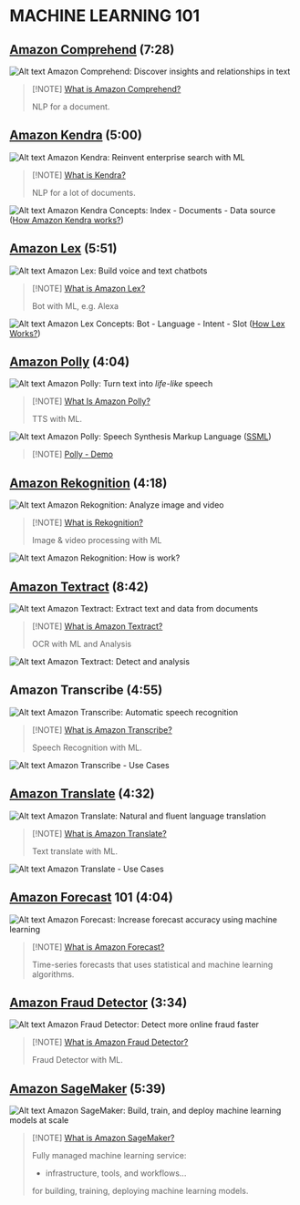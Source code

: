 # MACHINE LEARNING 101

## [Amazon Comprehend](https://aws.amazon.com/comprehend/) (7:28)

![Alt text](<images/Screenshot from 2023-10-16 12-31-42.png>)
Amazon Comprehend: Discover insights and relationships in text

> [!NOTE] [What is Amazon Comprehend?](https://docs.aws.amazon.com/comprehend/latest/dg/what-is.html)
>
> NLP for a document.

## [Amazon Kendra](https://aws.amazon.com/kendra/) (5:00)

![Alt text](<images/Screenshot from 2023-10-16 13-52-55.png>)
Amazon Kendra: Reinvent enterprise search with ML

> [!NOTE] [What is Kendra?](https://docs.aws.amazon.com/kendra/latest/dg/what-is-kendra.html)
>
> NLP for a lot of documents.

![Alt text](<images/Screenshot from 2023-10-16 13-54-16.png>)
Amazon Kendra Concepts: Index - Documents - Data source ([How Amazon Kendra works?](https://docs.aws.amazon.com/kendra/latest/dg/how-it-works.html))

## [Amazon Lex](https://aws.amazon.com/lex/) (5:51)

![Alt text](<images/Screenshot from 2023-10-16 14-05-34.png>)
Amazon Lex: Build voice and text chatbots

> [!NOTE] [What is Amazon Lex?](https://docs.aws.amazon.com/lexv2/latest/dg/what-is.html)
>
> Bot with ML, e.g. Alexa

![Alt text](<images/Screenshot from 2023-10-16 14-07-04.png>)
Amazon Lex Concepts: Bot - Language - Intent - Slot ([How Lex Works?](https://docs.aws.amazon.com/lexv2/latest/dg/how-it-works.html))

## [Amazon Polly](https://aws.amazon.com/polly/) (4:04)

![Alt text](<images/Screenshot from 2023-10-16 14-24-20.png>)
Amazon Polly: Turn text into *life-like* speech

> [!NOTE] [What Is Amazon Polly?](https://docs.aws.amazon.com/polly/latest/dg/what-is.html)
>
> TTS with ML.

![Alt text](<images/Screenshot from 2023-10-16 14-32-28.png>)
Amazon Polly: Speech Synthesis Markup Language ([SSML](https://docs.aws.amazon.com/polly/latest/dg/ssml.html))

> [!NOTE] [Polly - Demo](https://ai-service-demos.go-aws.com/polly)

## [Amazon Rekognition](https://aws.amazon.com/rekognition/) (4:18)

![Alt text](<images/Screenshot from 2023-10-16 14-41-58.png>)
Amazon Rekognition: Analyze image and video

> [!NOTE] [What is Rekognition?](https://docs.aws.amazon.com/rekognition/latest/dg/what-is.html)
>
> Image & video processing with ML

![Alt text](./material/2300-MACHINE_LEARNING/00_LEARNINGAIDS/AmazonRekognition.png)
Amazon Rekognition: How is work?

## [Amazon Textract](https://aws.amazon.com/textract/) (8:42)

![Alt text](<images/Screenshot from 2023-10-16 14-54-38.png>)
Amazon Textract: Extract text and data from documents

> [!NOTE] [What is Amazon Textract?](https://docs.aws.amazon.com/textract/latest/dg/what-is.html)
>
> OCR with ML and Analysis

![Alt text](<images/Screenshot from 2023-10-16 14-55-27.png>)
Amazon Textract: Detect and analysis

## Amazon Transcribe (4:55)

![Alt text](<images/Screenshot from 2023-10-16 15-24-52.png>)
Amazon Transcribe: Automatic speech recognition

> [!NOTE] [What is Amazon Transcribe?](https://docs.aws.amazon.com/transcribe/latest/dg/what-is.html)
>
> Speech Recognition with ML.

![Alt text](<images/Screenshot from 2023-10-16 15-26-59.png>)
Amazon Transcribe - Use Cases

## [Amazon Translate](https://aws.amazon.com/translate/) (4:32)

![Alt text](<images/Screenshot from 2023-10-16 15-38-15.png>)
Amazon Translate: Natural and fluent language translation

> [!NOTE] [What is Amazon Translate?](https://docs.aws.amazon.com/translate/latest/dg/what-is.html)
>
> Text translate with ML.

![Alt text](<images/Screenshot from 2023-10-16 15-39-29.png>)
Amazon Translate - Use Cases

## [Amazon Forecast](https://aws.amazon.com/forecast/) 101 (4:04)

![Alt text](<images/Screenshot from 2023-10-16 15-50-24.png>)
Amazon Forecast: Increase forecast accuracy using machine learning

> [!NOTE] [What is Amazon Forecast?](https://docs.aws.amazon.com/forecast/latest/dg/what-is-forecast.html)
>
> Time-series forecasts that uses statistical and machine learning algorithms.

## [Amazon Fraud Detector](https://aws.amazon.com/fraud-detector/) (3:34)

![Alt text](<images/Screenshot from 2023-10-16 16-04-55.png>)
Amazon Fraud Detector: Detect more online fraud faster

> [!NOTE] [What is Amazon Fraud Detector?](https://docs.aws.amazon.com/frauddetector/latest/ug/what-is-frauddetector.html)
>
> Fraud Detector with ML.

## [Amazon SageMaker](https://aws.amazon.com/sagemaker/) (5:39)

![Alt text](<images/Screenshot from 2023-10-16 16-21-04.png>)
Amazon SageMaker: Build, train, and deploy machine learning models at scale

> [!NOTE] [What is Amazon SageMaker?](https://docs.aws.amazon.com/sagemaker/latest/dg/whatis.html)
>
> Fully managed machine learning service:
>
> - infrastructure, tools, and workflows...
>
> for  building, training, deploying machine learning models.
